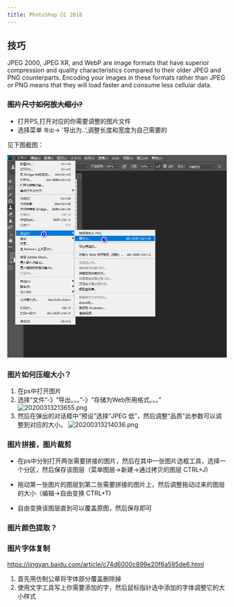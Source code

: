 ```yaml
---
title: PhotoShop CC 2018
---
```



## 技巧

JPEG 2000, JPEG XR, and WebP are image formats that have superior compression and quality characteristics compared to their older JPEG and PNG counterparts. Encoding your images in these formats rather than JPEG or PNG means that they will load faster and consume less cellular data.

### ~~图片尺寸如何放大缩小?~~

- 打开PS,打开对应的你需要调整的图片文件
- 选择菜单 `导出`-> '导出为..',调整长度和宽度为自己需要的

见下图截图：

![ps-resize](./img/ps-resize.png)

### 图片如何压缩大小？

1. 在ps中打开图片
2. 选择“文件”-》“导出。。。”-》“存储为Web所用格式。。。”
![20200313213655.png](https://raw.githubusercontent.com/alterhu2020/StorageHub/master/img/20200313213655.png)
3. 然后在弹出的对话框中“预设”选择“JPEG 低”，然后调整“品质”此参数可以调整到对应的大小。
![20200313214036.png](https://raw.githubusercontent.com/alterhu2020/StorageHub/master/img/20200313214036.png)
### 图片拼接，图片裁剪

- 在ps中分别打开两张需要拼接的图片，然后在其中一张图片选框工具，选择一个分区，然后保存该图层（菜单图层->新建->通过拷贝的图层 CTRL+J)

- 拖动第一张图片的图层到第二张需要拼接的图片上，然后调整拖动过来的图层的大小（编辑->自由变换 CTRL+T)

- 自由变换该图层直到可以覆盖原图，然后保存即可

### 图片颜色提取？


### 图片字体复制

https://jingyan.baidu.com/article/c74d6000c899e20f6a595de6.html

1. 首先用仿制公章将字体部分覆盖删除掉
2. 使用文字工具写上你需要添加的字，然后鼠标指针选中添加的字体调整它的大小样式